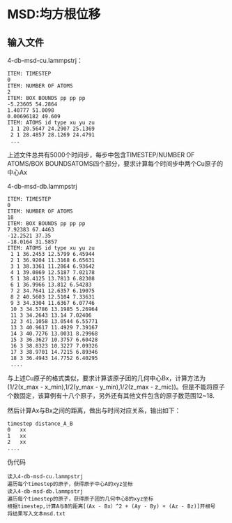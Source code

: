 # MSD:均方根位移

## 输入文件
4-db-msd-cu.lammpstrj：
```
ITEM: TIMESTEP
0
ITEM: NUMBER OF ATOMS
2
ITEM: BOX BOUNDS pp pp pp
-5.23605 54.2864
1.40777 51.0098
0.00696182 49.609
ITEM: ATOMS id type xu yu zu
 1 1 20.5647 24.2907 25.1369
 2 1 28.4857 28.1269 24.4791
 ...
```
上述文件总共有5000个时间步，每步中包含TIMESTEP/NUMBER OF ATOMS/BOX BOUNDSATOMS四个部分，要求计算每个时间步中两个Cu原子的中心Ax


4-db-msd-db.lammpstrj
```
ITEM: TIMESTEP
0
ITEM: NUMBER OF ATOMS
18
ITEM: BOX BOUNDS pp pp pp
7.92383 67.4463
-12.2521 37.35
-18.0164 31.5857
ITEM: ATOMS id type xu yu zu
 1 1 36.2453 12.5799 6.45944
 2 1 36.9204 11.3168 6.65631
 3 1 38.3361 11.2864 6.93642
 4 1 39.0869 12.5187 7.02178
 5 1 38.4125 13.7813 6.82308
 6 1 36.9966 13.812 6.54283
 7 2 34.7641 12.6357 6.19075
 8 2 40.5603 12.5104 7.33631
 9 3 34.3304 11.6367 6.07746
 10 3 34.5786 13.1985 5.26964
 11 3 34.2643 13.14 7.02406
 12 3 41.1058 13.0544 6.55771
 13 3 40.9617 11.4929 7.39167
 14 3 40.7276 13.0031 8.29968
 15 3 36.3627 10.3757 6.60428
 16 3 38.8323 10.3227 7.09326
 17 3 38.9701 14.7215 6.89346
 18 3 36.4943 14.7752 6.40295
 ....
```
与上述Cu原子的格式类似，要求计算该原子团的几何中心Bx，计算方法为(1/2(x_max - x_min),1/2(y_max - y_min),1/2(z_max - z_mic))。但是不能将原子个数固定，该算例有十八个原子，另外还有其他文件包含的原子数范围12~18.


然后计算Ax与Bx之间的距离，做出与时间对应关系，输出如下：
```
timestep distance_A_B
0   xx
1   xx
2   xx
....
```

伪代码
```
读入4-db-msd-cu.lammpstrj
遍历每个timestep的原子，获得原子中心A的xyz坐标
读入4-db-msd-db.lammpstrj
遍历每个timestep的原子，获得原子团的几何中心B的xyz坐标
根据timestep,计算A与B的距离[（Ax - Bx）^2 + (Ay - By) + (Az - Bz)]开根号
将结果写入文本msd.txt

```
